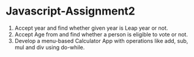 # Javascript-Assignment2
1. Accept year and find whether given year is Leap year or not.
2. Accept Age from and find whether a person is eligible to vote or not.
3. Develop a menu-based Calculator App with operations like add, sub, mul and div using do-while.
